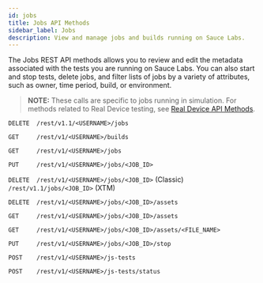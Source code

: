 ```yaml
---
id: jobs
title: Jobs API Methods
sidebar_label: Jobs
description: View and manage jobs and builds running on Sauce Labs.
---
```


The Jobs REST API methods allows you to review and edit the metadata associated with the tests you are running on Sauce Labs. You can also start and stop tests, delete jobs, and filter lists of jobs by a variety of attributes, such as owner, time period, build, or environment.

> **NOTE:** These calls are specific to jobs running in simulation. For methods related to Real Device testing, see [Real Device API Methods](rdc).

`DELETE	 /rest/v1.1/<USERNAME>/jobs`

`GET	 /rest/v1/<USERNAME>/builds`

`GET	 /rest/v1/<USERNAME>/jobs`

`PUT	 /rest/v1/<USERNAME>/jobs/<JOB_ID>`

`DELETE	 /rest/v1/<USERNAME>/jobs/<JOB_ID>` (Classic)
        `/rest/v1.1/jobs/<JOB_ID>` (XTM)

`DELETE	 /rest/v1/<USERNAME>/jobs/<JOB_ID>/assets`

`GET	 /rest/v1/<USERNAME>/jobs/<JOB_ID>/assets`

`GET	 /rest/v1/<USERNAME>/jobs/<JOB_ID>/assets/<FILE_NAME>`

`PUT	 /rest/v1/<USERNAME>/jobs/<JOB_ID>/stop`

`POST	 /rest/v1/<USERNAME>/js-tests`

`POST	 /rest/v1/<USERNAME>/js-tests/status`
